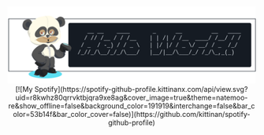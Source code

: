 <div align="center">
    <img src="banner.png" alt="My Banner" width="600" />
    [![My Spotify](https://spotify-github-profile.kittinanx.com/api/view.svg?uid=r8kwhz80qrrvktbjqra9xe8ag&cover_image=true&theme=natemoo-re&show_offline=false&background_color=191919&interchange=false&bar_color=53b14f&bar_color_cover=false)](https://github.com/kittinan/spotify-github-profile)
</div>
